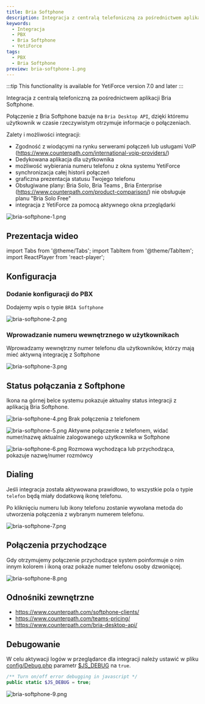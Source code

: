 ```yaml
---
title: Bria Softphone
description: Integracja z centralą telefoniczną za pośrednictwem aplikacji Bria Softphone
keywords:
  - Integracja
  - PBX
  - Bria Softphone
  - YetiForce
tags:
  - PBX
  - Bria Softphone
preview: bria-softphone-1.png
---
```


:::tip This functionality is available for YetiForce version 7.0 and later
:::

Integracja z centralą telefoniczną za pośrednictwem aplikacji Bria Softphone.

Połączenie z Bria Softphone bazuje na `Bria Desktop API`, dzięki któremu użytkownik w czasie rzeczywistym otrzymuje informacje o połączeniach.

Zalety i możliwości integracji:

- Zgodność z wiodącymi na rynku serwerami połączeń lub usługami VoIP (https://www.counterpath.com/international-voip-providers/)
- Dedykowana aplikacja dla użytkownika
- możliwość wybierania numeru telefonu z okna systemu YetiForce
- synchronizacja całej historii połączeń
- graficzna prezentacja statusu Twojego telefonu
- Obsługiwane plany: Bria Solo, Bria Teams , Bria Enterprise (https://www.counterpath.com/product-comparison/) nie obsługuje planu "Bria Solo Free"
- integracja z YetiForce za pomocą aktywnego okna przeglądarki

![bria-softphone-1.png](bria-softphone-1.png)

## Prezentacja wideo

import Tabs from '@theme/Tabs';
import TabItem from '@theme/TabItem';
import ReactPlayer from 'react-player';

<Tabs groupId="sWyz4oqKYwI">
    <TabItem value="youtube-sWyz4oqKYwI" label="🎬 YouTube">
        <ReactPlayer
            url="https://www.youtube.com/watch?v=sWyz4oqKYwI"
            width="100%"
            height="500px"
            controls={true}
        />
    </TabItem>
    <TabItem value="yetiforce-sWyz4oqKYwI" label="🎥 YetiForce TV">
        <ReactPlayer url="https://public.yetiforce.com/tutorials/integration-BriaSoftphone.mp4" width="100%" height="500px" controls={true} />
    </TabItem>
</Tabs>

## Konfiguracja

### Dodanie konfiguracji do PBX

Dodajemy wpis o typie `BRIA Softphone`

![bria-softphone-2.png](bria-softphone-2.png)

### Wprowadzanie numeru wewnętrznego w użytkownikach

Wprowadzamy wewnętrzny numer telefonu dla użytkowników, którzy mają mieć aktywną integrację z Softphone

![bria-softphone-3.png](bria-softphone-3.png)

## Status połączania z Softphone

Ikona na górnej belce systemu pokazuje aktualny status integracji z aplikacją Bria Softphone.

![bria-softphone-4.png](bria-softphone-4.png) Brak połączenia z telefonem

![bria-softphone-5.png](bria-softphone-5.png) Aktywne połączenie z telefonem, widać numer/nazwę aktualnie zalogowanego użytkownika w Softphone

![bria-softphone-6.png](bria-softphone-6.png) Rozmowa wychodząca lub przychodząca, pokazuje nazwę/numer rozmówcy

## Dialing

Jeśli integracja została aktywowana prawidłowo, to wszystkie pola o typie `telefon` będą miały dodatkową ikonę telefonu.

Po kliknięciu numeru lub ikony telefonu zostanie wywołana metoda do utworzenia połączenia z wybranym numerem telefonu.

![bria-softphone-7.png](bria-softphone-7.png)

## Połączenia przychodzące

Gdy otrzymujemy połączenie przychodzące system poinformuje o nim innym kolorem i ikoną oraz pokaże numer telefonu osoby dzwoniącej.

![bria-softphone-8.png](bria-softphone-8.png)

## Odnośniki zewnętrzne

- https://www.counterpath.com/softphone-clients/
- https://www.counterpath.com/teams-pricing/
- https://www.counterpath.com/bria-desktop-api/

## Debugowanie

W celu aktywacji logów w przeglądarce dla integracji należy ustawić w pliku [config/Debug.php](https://doc.yetiforce.com/code/classes/Config-Debug.html#property_JS_DEBUG) parametr [$JS_DEBUG](https://doc.yetiforce.com/code/classes/Config-Debug.html#property_JS_DEBUG) na `true`.

```php
/** Turn on/off error debugging in javascript */
public static $JS_DEBUG = true;
```

![bria-softphone-9.png](bria-softphone-9.png)
